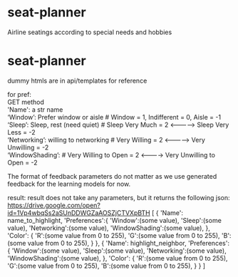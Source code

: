 # seat-planner
Airline seatings according to special needs and hobbies

# seat-planner
dummy htmls are in api/templates for reference

for pref:     
  GET method     
    'Name': a str name     
    ‘Window’: Prefer window or aisle         # Window = 1, Indifferent = 0, Aisle = -1     
    ‘Sleep’: Sleep, rest (need quiet)        # Sleep Very Much = 2 <-----> Sleep Very Less = -2     
    ‘Networking’: willing to networking       # Very Willing = 2 <-----> Very Unwilling = -2     
    ‘WindowShading’:           # Very Willing to Open = 2 <----> Very Unwilling to Open = -2     


        
        
The format of feedback parameters do not matter as we use generated feedback for the learning models for now.


result:
  result does not take any parameters, but it returns the following json:
  https://drive.google.com/open?id=1Vp4wbqSs2aSUnDDWGZaAOSZjCTVXpBTH
  [
        {
            'Name': name_to_highlight,
            'Preferences':{
                'Window':(some value),
                'Sleep':(some value),
                'Networking':(some value),
                'WindowShading':(some value),
            },
            'Color': {
                'R':(some value from 0 to 255),
                'G':(some value from 0 to 255),
                'B':(some value from 0 to 255),
            }
        },
        {
            'Name': highlight_neighbor,
            'Preferences':{
                'Window':(some value),
                'Sleep':(some value),
                'Networking':(some value),
                'WindowShading':(some value),
            },
            'Color': {
                'R':(some value from 0 to 255),
                'G':(some value from 0 to 255),
                'B':(some value from 0 to 255),
            }
        }
    ]
